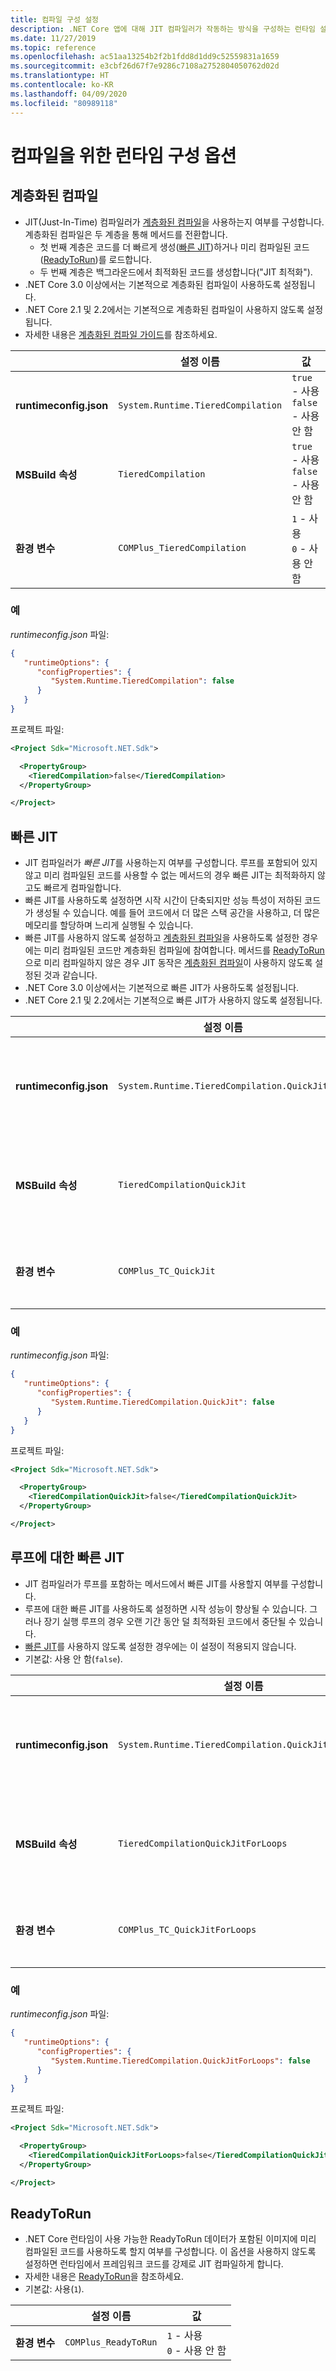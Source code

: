 ```yaml
---
title: 컴파일 구성 설정
description: .NET Core 앱에 대해 JIT 컴파일러가 작동하는 방식을 구성하는 런타임 설정에 대해 알아봅니다.
ms.date: 11/27/2019
ms.topic: reference
ms.openlocfilehash: ac51aa13254b2f2b1fdd8d1dd9c52559831a1659
ms.sourcegitcommit: e3cbf26d67f7e9286c7108a2752804050762d02d
ms.translationtype: HT
ms.contentlocale: ko-KR
ms.lasthandoff: 04/09/2020
ms.locfileid: "80989118"
---
```

# <a name="run-time-configuration-options-for-compilation"></a>컴파일을 위한 런타임 구성 옵션

## <a name="tiered-compilation"></a>계층화된 컴파일

- JIT(Just-In-Time) 컴파일러가 [계층화된 컴파일](../whats-new/dotnet-core-3-0.md#tiered-compilation)을 사용하는지 여부를 구성합니다. 계층화된 컴파일은 두 계층을 통해 메서드를 전환합니다.
  - 첫 번째 계층은 코드를 더 빠르게 생성([빠른 JIT](#quick-jit))하거나 미리 컴파일된 코드([ReadyToRun](#readytorun))를 로드합니다.
  - 두 번째 계층은 백그라운드에서 최적화된 코드를 생성합니다("JIT 최적화").
- .NET Core 3.0 이상에서는 기본적으로 계층화된 컴파일이 사용하도록 설정됩니다.
- .NET Core 2.1 및 2.2에서는 기본적으로 계층화된 컴파일이 사용하지 않도록 설정됩니다.
- 자세한 내용은 [계층화된 컴파일 가이드](https://github.com/dotnet/runtime/blob/master/docs/design/features/tiered-compilation.md)를 참조하세요.

| | 설정 이름 | 값 |
| - | - | - |
| **runtimeconfig.json** | `System.Runtime.TieredCompilation` | `true` - 사용<br/>`false` - 사용 안 함 |
| **MSBuild 속성** | `TieredCompilation` | `true` - 사용<br/>`false` - 사용 안 함 |
| **환경 변수** | `COMPlus_TieredCompilation` | `1` - 사용<br/>`0` - 사용 안 함 |

### <a name="examples"></a>예

*runtimeconfig.json* 파일:

```json
{
   "runtimeOptions": {
      "configProperties": {
         "System.Runtime.TieredCompilation": false
      }
   }
}
```

프로젝트 파일:

```xml
<Project Sdk="Microsoft.NET.Sdk">

  <PropertyGroup>
    <TieredCompilation>false</TieredCompilation>
  </PropertyGroup>

</Project>
```

## <a name="quick-jit"></a>빠른 JIT

- JIT 컴파일러가 *빠른 JIT*를 사용하는지 여부를 구성합니다. 루프를 포함되어 있지 않고 미리 컴파일된 코드를 사용할 수 없는 메서드의 경우 빠른 JIT는 최적화하지 않고도 빠르게 컴파일합니다.
- 빠른 JIT를 사용하도록 설정하면 시작 시간이 단축되지만 성능 특성이 저하된 코드가 생성될 수 있습니다. 예를 들어 코드에서 더 많은 스택 공간을 사용하고, 더 많은 메모리를 할당하며 느리게 실행될 수 있습니다.
- 빠른 JIT를 사용하지 않도록 설정하고 [계층화된 컴파일](#tiered-compilation)을 사용하도록 설정한 경우에는 미리 컴파일된 코드만 계층화된 컴파일에 참여합니다. 메서드를 [ReadyToRun](#readytorun)으로 미리 컴파일하지 않은 경우 JIT 동작은 [계층화된 컴파일](#tiered-compilation)이 사용하지 않도록 설정된 것과 같습니다.
- .NET Core 3.0 이상에서는 기본적으로 빠른 JIT가 사용하도록 설정됩니다.
- .NET Core 2.1 및 2.2에서는 기본적으로 빠른 JIT가 사용하지 않도록 설정됩니다.

| | 설정 이름 | 값 |
| - | - | - |
| **runtimeconfig.json** | `System.Runtime.TieredCompilation.QuickJit` | `true` - 사용<br/>`false` - 사용 안 함 |
| **MSBuild 속성** | `TieredCompilationQuickJit` | `true` - 사용<br/>`false` - 사용 안 함 |
| **환경 변수** | `COMPlus_TC_QuickJit` | `1` - 사용<br/>`0` - 사용 안 함 |

### <a name="examples"></a>예

*runtimeconfig.json* 파일:

```json
{
   "runtimeOptions": {
      "configProperties": {
         "System.Runtime.TieredCompilation.QuickJit": false
      }
   }
}
```

프로젝트 파일:

```xml
<Project Sdk="Microsoft.NET.Sdk">

  <PropertyGroup>
    <TieredCompilationQuickJit>false</TieredCompilationQuickJit>
  </PropertyGroup>

</Project>
```

## <a name="quick-jit-for-loops"></a>루프에 대한 빠른 JIT

- JIT 컴파일러가 루프를 포함하는 메서드에서 빠른 JIT를 사용할지 여부를 구성합니다.
- 루프에 대한 빠른 JIT를 사용하도록 설정하면 시작 성능이 향상될 수 있습니다. 그러나 장기 실행 루프의 경우 오랜 기간 동안 덜 최적화된 코드에서 중단될 수 있습니다.
- [빠른 JIT](#quick-jit)를 사용하지 않도록 설정한 경우에는 이 설정이 적용되지 않습니다.
- 기본값: 사용 안 함(`false`).

| | 설정 이름 | 값 |
| - | - | - |
| **runtimeconfig.json** | `System.Runtime.TieredCompilation.QuickJitForLoops` | `false` - 사용 안 함<br/>`true` - 사용 |
| **MSBuild 속성** | `TieredCompilationQuickJitForLoops` | `false` - 사용 안 함<br/>`true` - 사용 |
| **환경 변수** | `COMPlus_TC_QuickJitForLoops` | `0` - 사용 안 함<br/>`1` - 사용 |

### <a name="examples"></a>예

*runtimeconfig.json* 파일:

```json
{
   "runtimeOptions": {
      "configProperties": {
         "System.Runtime.TieredCompilation.QuickJitForLoops": false
      }
   }
}
```

프로젝트 파일:

```xml
<Project Sdk="Microsoft.NET.Sdk">

  <PropertyGroup>
    <TieredCompilationQuickJitForLoops>false</TieredCompilationQuickJitForLoops>
  </PropertyGroup>

</Project>
```

## <a name="readytorun"></a>ReadyToRun

- .NET Core 런타임이 사용 가능한 ReadyToRun 데이터가 포함된 이미지에 미리 컴파일된 코드를 사용하도록 할지 여부를 구성합니다. 이 옵션을 사용하지 않도록 설정하면 런타임에서 프레임워크 코드를 강제로 JIT 컴파일하게 합니다.
- 자세한 내용은 [ReadyToRun](../whats-new/dotnet-core-3-0.md#readytorun-images)을 참조하세요.
- 기본값: 사용(`1`).

| | 설정 이름 | 값 |
| - | - | - |
| **환경 변수** | `COMPlus_ReadyToRun` | `1` - 사용<br/>`0` - 사용 안 함 |
